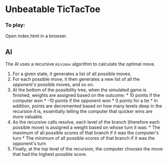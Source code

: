 # Unbeatable TicTacToe

### To play:
Open index.html in a browser.

## AI
The AI uses a recursive `minimax` algorithm to calculate the optimal move.

  1. For a given state, it generates a list of all possible moves.
  2. For each possible move, it then generates a new list of all the *opponent's* possible moves, and so on.
  3. At the bottom of the possibility tree, when the simulated game is finished, weights are assigned based on the outcome:
    * 10 points if the computer won
    * -10 points if the opponent won
    * 0 points for a tie
    * In addition, points are decremented based on how many levels deep in the recursion it is, essentially telling the computer that quicker wins are more valuable.
  4. As the recursive calls resolve, each level of the branch (therefore each possible move) is assigned a weight based on whose turn it was:
  	* The *maximum* of all possible scores of that branch if it was the computer's turn
  	* The *minimum* of all possible scores of that branch if it was the opponent's turn
  5. Finally, at the top level of the recursion, the computer chooses the move that had the highest possible score.
